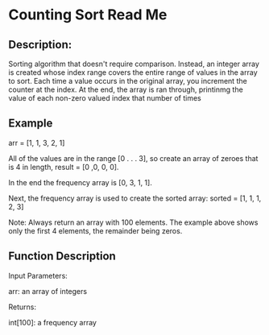 # Counting Sort Read Me

## Description:

Sorting algorithm that doesn't require comparison.  Instead, an integer array is created whose index range covers the entire range of values in the array to sort.  Each time a value occurs in the original array, you increment the counter at the index.  At the end, the array is ran through, printinmg the value of each non-zero valued index that number of times

## Example

arr = [1, 1, 3, 2, 1]

All of the values are in the range [0 . . . 3], so create an array of zeroes that is 4 in length, result = [0 ,0, 0, 0].

In the end the frequency array is [0, 3, 1, 1].

Next, the frequency array is used to create the sorted array:
sorted = [1, 1, 1, 2, 3]

Note: Always return an array with 100 elements.  The example above shows only the first 4 elements, the remainder being zeros.

## Function Description

Input Parameters:

arr: an array of integers

Returns:

int[100]: a frequency array